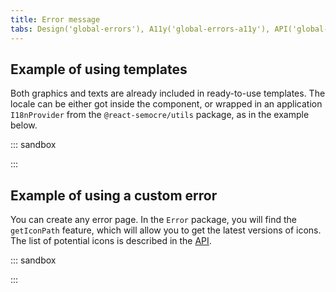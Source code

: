 ```yaml
---
title: Error message
tabs: Design('global-errors'), A11y('global-errors-a11y'), API('global-errors-api'), Example('global-errors-code'), Changelog('global-errors-changelog')
---
```


## Example of using templates

Both graphics and texts are already included in ready-to-use templates. The locale can be either got inside the component, or wrapped in an application `I18nProvider` from the `@react-semocre/utils` package, as in the example below.

::: sandbox

<script lang="tsx">
import React, { useState } from 'react';
import Select from '@semcore/ui/select';
import { I18nProvider } from '@semcore/ui/utils/enhances/WithI18n';
import {
  AccessDenied,
  Maintenance,
  PageError,
  PageNotFound,
  ProjectNotFound,
} from '@semcore/ui/errors';

const options = ['de', 'en', 'es', 'fr', 'it', 'ja', 'pt', 'ru', 'zh', 'ko', 'vi', 'pl', 'sv'].map(
  (o) => ({
    value: o,
    children: o,
  }),
);

const Demo = () => {
  const [lang, setLang] = useState('en');

  return (
    <div>
      Select lang: <Select options={options} value={lang} onChange={(value) => setLang(value)} />
      <I18nProvider value={lang}>
        <AccessDenied />
        <Maintenance toolName={'Ui-kit'} />
        <PageError />
        <PageNotFound />
        <ProjectNotFound />
      </I18nProvider>
    </div>
  );
};
</script>

:::

## Example of using a custom error

You can create any error page. In the `Error` package, you will find the `getIconPath` feature, which will allow you to get the latest versions of icons. The list of potential icons is described in the [API](/patterns/global-errors/global-errors-api).

::: sandbox

<script lang="tsx">
import React from 'react';
import Error, { getIconPath } from '@semcore/ui/errors';
import Button from '@semcore/ui/button';

const Demo = () => (
  <Error icon={getIconPath('confirmation')}>
    <Error.Title>Confirm you are a real person</Error.Title>
    <Error.Description wMax={510}>
      We need to make sure you're not a robot. Please complete the security check, and we'll be out
      of your way.
    </Error.Description>
    <Error.Controls>
      <Button size='l' use='primary' theme='info'>
        Submit
      </Button>
    </Error.Controls>
  </Error>
);
</script>

:::
